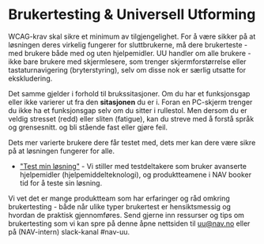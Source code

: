 # Brukertesting & Universell Utforming

WCAG-krav skal sikre et minimum av tilgjengelighet. For å være sikker på at løsningen deres virkelig fungerer for sluttbrukerne, må dere brukerteste - med brukere både med og uten hjelpemidler. UU handler om alle brukere - ikke bare brukere med skjermlesere, som trenger skjermforstørrelse eller tastaturnavigering (bryterstyring), selv om disse nok er særlig utsatte for ekskludering.

Det samme gjelder i forhold til brukssitasjoner. Om du har et funksjonsgap eller ikke varierer ut fra den __sitasjonen__ du er i. Foran en PC-skjerm trenger du ikke ha et funksjonsgap selv om du sitter i rullestol. Men dersom du er veldig stresset (redd) eller sliten (fatigue), kan du streve med å forstå språk og grensesnitt. og bli stående fast eller gjøre feil. 

Dets mer varierte brukere dere får testet med, dets mer kan dere være sikre på at løsningen fungerer for alle. 

* ["Test min løsning"](/hvordan-faa-det-til/UU-testing/brukertesting/test-min-løsning.md) - Vi stiller med testdeltakere som bruker avanserte hjelpemidler (hjelpemiddelteknologi), og produktteamene i NAV booker tid for å teste sin løsning.

Vi vet det er mange produktteam som har erfaringer og råd omkring brukertesting - både når ulike typer brukertest er hensiktsmessig og hvordan de praktisk gjennomføres. Send gjerne inn ressurser og tips om brukertesting som vi kan spre på denne åpne nettsiden til uu@nav.no eller på (NAV-intern) slack-kanal #nav-uu.

<!-- * [Tips for brukertest] - kommer --->

